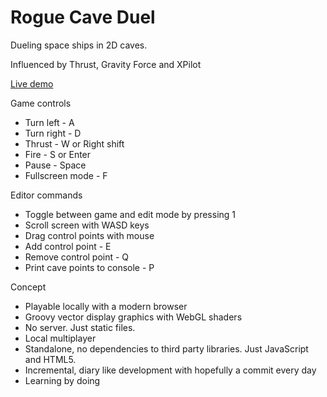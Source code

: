 # Rogue Cave Duel

Dueling space ships in 2D caves. 

Influenced by Thrust, Gravity Force and XPilot

[Live demo](http://maglob.github.io/rogue-cave-duel)

Game controls
* Turn left - A
* Turn right - D
* Thrust - W or Right shift
* Fire - S or Enter
* Pause - Space
* Fullscreen mode - F

Editor commands
* Toggle between game and edit mode by pressing 1
* Scroll screen with WASD keys
* Drag control points with mouse
* Add control point - E
* Remove control point - Q
* Print cave points to console - P

Concept
* Playable locally with a modern browser
* Groovy vector display graphics with WebGL shaders
* No server. Just static files.
* Local multiplayer
* Standalone, no dependencies to third party libraries. Just JavaScript and HTML5.
* Incremental, diary like development with hopefully a commit every day
* Learning by doing

